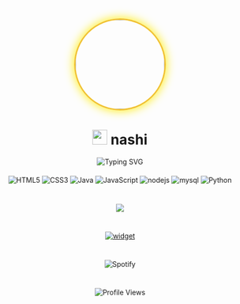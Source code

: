 <div align="center">
  <img width="180" src="https://i.pinimg.com/736x/28/c5/34/28c5341b6ebcaee541d9fcfaa5ed42fa.jpg" style="border-radius: 50%; border: 3px solid #f1c232; box-shadow: 0 0 20px rgb(255, 238, 0);">

  <h1>
    <img src="https://cdn.discordapp.com/emojis/1334401685069496434.webp?size=40&animated=true" width="30px"> 
    nashi
  </h1>

  <img src="https://readme-typing-svg.herokuapp.com?font=Fira+Code&size=22&pause=1000&color=f1c232&center=true&vCenter=true&width=435&lines=whoami;//+xtazy;blue+billz+<3;uhhh" alt="Typing SVG">

<div style="margin: 20px 0;">
    <img src="https://img.shields.io/badge/html5-%23E34F26.svg?style=for-the-badge&logo=html5&logoColor=white" alt="HTML5">
    <img src="https://img.shields.io/badge/css3-%231572B6.svg?style=for-the-badge&logo=css3&logoColor=white" alt="CSS3">
    <img src="https://img.shields.io/badge/java-%23ED8B00.svg?style=for-the-badge&logo=java&logoColor=white" alt="Java">
    <img src="https://img.shields.io/badge/javascript-%23323330.svg?style=for-the-badge&logo=javascript&logoColor=%23F7DF1E" alt="JavaScript">
    <img src="https://img.shields.io/badge/node.js-6DA55F?style=for-the-badge&logo=node.js&logoColor=white" alt = "nodejs"/>
    <img src="https://img.shields.io/badge/mysql-%2300f.svg?style=for-the-badge&logo=mysql&logoColor=white" alt = "mysql"/>
    <img src="https://img.shields.io/badge/Python-f1c232?style=for-the-badge&logo=python&logoColor=white" alt="Python">
</div>


  <div style="background: transparent; border-radius: 10px; padding: 20px; margin: 20px 0;">
      <a href="https://discord.com/users/1326097559114092575"><img src="https://lanyard.cnrad.dev/api/1326097559114092575?bg=&showDisplayName=true&hideDecoration=true&theme=dark&idleMessage=" /></a>
  </div>

<div align="center">

[![widget](https://invidget.switchblade.xyz/xtazy)](https://discord.gg/xtazy)

</div>

  <div style="background: rgba(137, 43, 226, 0); border-radius: 10px; padding: 20px; margin: 20px 0;">
    <img src="https://spotify-github-profile.kittinanx.com/api/view?uid=7hd2qy9twhbykcj9skuoxdkae&cover_image=true&theme=default&show_offline=false&background_color=121212&interchange=false&bar_color=f1c232&bar_color_cover=false" alt="Spotify">
  </div>

  <img src="https://komarev.com/ghpvc/?username=idknanashi&color=f1c232" alt="Profile Views">
</div>